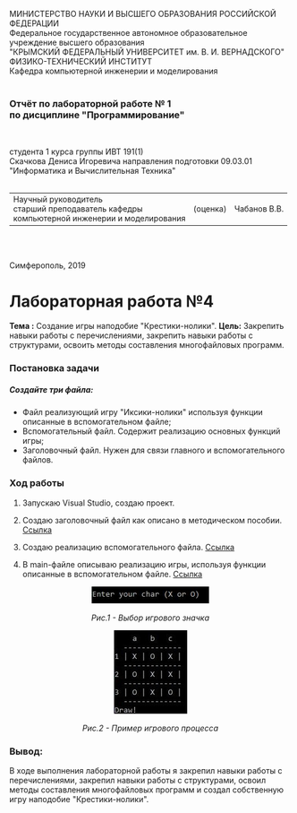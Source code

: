 МИНИСТЕРСТВО НАУКИ  И ВЫСШЕГО ОБРАЗОВАНИЯ РОССИЙСКОЙ ФЕДЕРАЦИИ  
Федеральное государственное автономное образовательное учреждение высшего образования  
"КРЫМСКИЙ ФЕДЕРАЛЬНЫЙ УНИВЕРСИТЕТ им. В. И. ВЕРНАДСКОГО"  
ФИЗИКО-ТЕХНИЧЕСКИЙ ИНСТИТУТ  
Кафедра компьютерной инженерии и моделирования
<br/><br/>

### Отчёт по лабораторной работе № 1<br/> по дисциплине "Программирование"
<br/>

студента 1 курса группы ИВТ 191(1)  
Скачкова Дениса Игоревича
направления подготовки 09.03.01 "Информатика и Вычислительная Техника"  
<br/>

<table>
<tr><td>Научный руководитель<br/> старший преподаватель кафедры<br/> компьютерной инженерии и моделирования</td>
<td>(оценка)</td>
<td>Чабанов В.В.</td>
</tr>
</table>
<br/><br/>

Симферополь, 2019





# Лабораторная работа №4
**Тема :** Создание игры наподобие "Крестики-нолики".
**Цель:** Закрепить навыки работы с перечислениями, закрепить навыки работы с структурами, освоить методы составления многофайловых программ. 

### **Постановка задачи**

##### *Создайте три файла:*

- Файл реализующий игру "Иксики-нолики" используя функции описанные в вспомогательном файле;
- Вспомогательный файл. Содержит реализацию основных функций игры;
- Заголовочный файл. Нужен для связи главного и вспомогательного файлов.

### **Ход работы**

1. Запускаю Visual Studio, создаю проект.

2. Создаю заголовочный файл как описано в методическом пособии. <a  href="https://github.com/JustForUniversity/Programming-Lab/blob/master/lr%234/Source/Header.h"> Ссылка</a>

3. Создаю реализацию вспомогательного файла. <a  href="https://github.com/JustForUniversity/Programming-Lab/blob/master/lr%234/Source/Source.cpp"> Ссылка</a>

4. В main-файле описываю реализацию игры, используя функции описанные в вспомогательном файле. <a  href="https://github.com/JustForUniversity/Programming-Lab/blob/master/lr%234/Source/Game.cpp"> Ссылка</a>

<p align="center"><img src="https://github.com/JustForUniversity/Programming-Lab/blob/master/lr%234/Screenshots/%D0%A0%D0%B8%D1%81.1%20-%20%D0%92%D1%8B%D0%B1%D0%BE%D1%80%20%D0%B8%D0%B3%D1%80%D0%BE%D0%B2%D0%BE%D0%B3%D0%BE%20%D0%B7%D0%BD%D0%B0%D0%BA%D0%B0.JPG" alt=""></p>
<p align="center"><i>Рис.1 - Выбор игрового значка</i></p>

<p align="center"><img src="https://github.com/JustForUniversity/Programming-Lab/blob/master/lr%234/Screenshots/%D0%A0%D0%B8%D1%81.2%20-%20%D0%9F%D1%80%D0%B8%D0%BC%D0%B5%D1%80%20%D0%B8%D0%B3%D1%80%D0%BE%D0%B2%D0%BE%D0%B3%D0%BE%20%D0%BF%D1%80%D0%BE%D1%86%D0%B5%D1%81%D1%81%D0%B0.JPG" alt=""></p>
<p align="center"><i>Рис.2 - Пример игрового процесса</i></p>

### Вывод:

   В ходе выполнения лабораторной работы я закрепил навыки работы с перечислениями, закрепил навыки работы с структурами, освоил методы составления многофайловых программ и создал собственную игру наподобие "Крестики-нолики".
